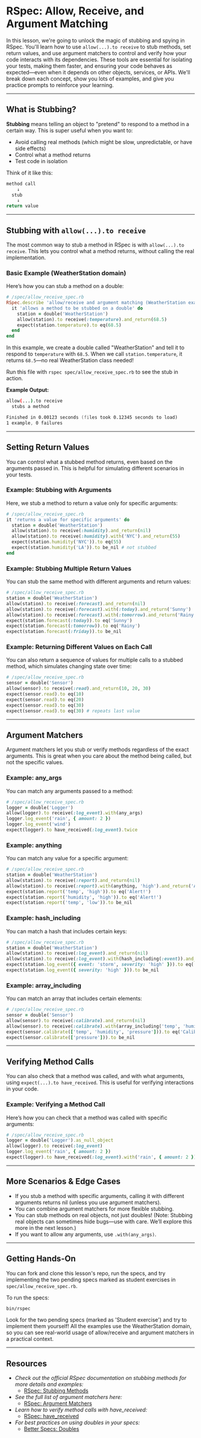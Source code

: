 # RSpec: Allow, Receive, and Argument Matching

In this lesson, we're going to unlock the magic of stubbing and spying in RSpec. You'll learn how to use `allow(...).to receive` to stub methods, set return values, and use argument matchers to control and verify how your code interacts with its dependencies. These tools are essential for isolating your tests, making them faster, and ensuring your code behaves as expected—even when it depends on other objects, services, or APIs. We'll break down each concept, show you lots of examples, and give you practice prompts to reinforce your learning.

---

## What is Stubbing?

**Stubbing** means telling an object to "pretend" to respond to a method in a certain way. This is super useful when you want to:

- Avoid calling real methods (which might be slow, unpredictable, or have side effects)
- Control what a method returns
- Test code in isolation

Think of it like this:

```zsh
method call
    ↓
  stub
    ↓
return value
```

---

## Stubbing with `allow(...).to receive`

The most common way to stub a method in RSpec is with `allow(...).to receive`. This lets you control what a method returns, without calling the real implementation.

### Basic Example (WeatherStation domain)

Here’s how you can stub a method on a double:

```ruby
# /spec/allow_receive_spec.rb
RSpec.describe 'allow/receive and argument matching (WeatherStation examples)' do
  it 'allows a method to be stubbed on a double' do
    station = double('WeatherStation')
    allow(station).to receive(:temperature).and_return(68.5)
    expect(station.temperature).to eq(68.5)
  end
end
```

In this example, we create a double called "WeatherStation" and tell it to respond to `temperature` with `68.5`. When we call `station.temperature`, it returns `68.5`—no real WeatherStation class needed!

Run this file with `rspec spec/allow_receive_spec.rb` to see the stub in action.

**Example Output:**

```zsh
allow(...).to receive
  stubs a method

Finished in 0.00123 seconds (files took 0.12345 seconds to load)
1 example, 0 failures
```

---

## Setting Return Values

You can control what a stubbed method returns, even based on the arguments passed in. This is helpful for simulating different scenarios in your tests.

### Example: Stubbing with Arguments

Here, we stub a method to return a value only for specific arguments:

```ruby
# /spec/allow_receive_spec.rb
it 'returns a value for specific arguments' do
  station = double('WeatherStation')
  allow(station).to receive(:humidity).and_return(nil)
  allow(station).to receive(:humidity).with('NYC').and_return(55)
  expect(station.humidity('NYC')).to eq(55)
  expect(station.humidity('LA')).to be_nil # not stubbed
end
```

### Example: Stubbing Multiple Return Values

You can stub the same method with different arguments and return values:

```ruby
# /spec/allow_receive_spec.rb
station = double('WeatherStation')
allow(station).to receive(:forecast).and_return(nil)
allow(station).to receive(:forecast).with(:today).and_return('Sunny')
allow(station).to receive(:forecast).with(:tomorrow).and_return('Rainy')
expect(station.forecast(:today)).to eq('Sunny')
expect(station.forecast(:tomorrow)).to eq('Rainy')
expect(station.forecast(:friday)).to be_nil
```

### Example: Returning Different Values on Each Call

You can also return a sequence of values for multiple calls to a stubbed method, which simulates changing state over time:

```ruby
# /spec/allow_receive_spec.rb
sensor = double('Sensor')
allow(sensor).to receive(:read).and_return(10, 20, 30)
expect(sensor.read).to eq(10)
expect(sensor.read).to eq(20)
expect(sensor.read).to eq(30)
expect(sensor.read).to eq(30) # repeats last value
```

---

## Argument Matchers

Argument matchers let you stub or verify methods regardless of the exact arguments. This is great when you care about the method being called, but not the specific values.

### Example: any_args

You can match any arguments passed to a method:

```ruby
# /spec/allow_receive_spec.rb
logger = double('Logger')
allow(logger).to receive(:log_event).with(any_args)
logger.log_event('rain', { amount: 2 })
logger.log_event('wind')
expect(logger).to have_received(:log_event).twice
```

### Example: anything

You can match any value for a specific argument:

```ruby
# /spec/allow_receive_spec.rb
station = double('WeatherStation')
allow(station).to receive(:report).and_return(nil)
allow(station).to receive(:report).with(anything, 'high').and_return('Alert!')
expect(station.report('temp', 'high')).to eq('Alert!')
expect(station.report('humidity', 'high')).to eq('Alert!')
expect(station.report('temp', 'low')).to be_nil
```

### Example: hash_including

You can match a hash that includes certain keys:

```ruby
# /spec/allow_receive_spec.rb
station = double('WeatherStation')
allow(station).to receive(:log_event).and_return(nil)
allow(station).to receive(:log_event).with(hash_including(:event)).and_return('Logged!')
expect(station.log_event({ event: 'storm', severity: 'high' })).to eq('Logged!')
expect(station.log_event({ severity: 'high' })).to be_nil
```

### Example: array_including

You can match an array that includes certain elements:

```ruby
# /spec/allow_receive_spec.rb
sensor = double('Sensor')
allow(sensor).to receive(:calibrate).and_return(nil)
allow(sensor).to receive(:calibrate).with(array_including('temp', 'humidity')).and_return('Calibrated')
expect(sensor.calibrate(['temp', 'humidity', 'pressure'])).to eq('Calibrated')
expect(sensor.calibrate(['pressure'])).to be_nil
```

---

## Verifying Method Calls

You can also check that a method was called, and with what arguments, using `expect(...).to have_received`. This is useful for verifying interactions in your code.

### Example: Verifying a Method Call

Here’s how you can check that a method was called with specific arguments:

```ruby
# /spec/allow_receive_spec.rb
logger = double('Logger').as_null_object
allow(logger).to receive(:log_event)
logger.log_event('rain', { amount: 2 })
expect(logger).to have_received(:log_event).with('rain', { amount: 2 })
```

---

## More Scenarios & Edge Cases

- If you stub a method with specific arguments, calling it with different arguments returns nil (unless you use argument matchers).
- You can combine argument matchers for more flexible stubbing.
- You can stub methods on real objects, not just doubles! (Note: Stubbing real objects can sometimes hide bugs—use with care. We’ll explore this more in the next lesson.)
- If you want to allow any arguments, use `.with(any_args)`.

---

## Getting Hands-On

You can fork and clone this lesson's repo, run the specs, and try implementing the two pending specs marked as student exercises in `spec/allow_receive_spec.rb`.

To run the specs:

```sh
bin/rspec
```

Look for the two pending specs (marked as 'Student exercise') and try to implement them yourself! All the examples use the WeatherStation domain, so you can see real-world usage of allow/receive and argument matchers in a practical context.

---

## Resources

- _Check out the official RSpec documentation on stubbing methods for more details and examples:_
  - [RSpec: Stubbing Methods](https://relishapp.com/rspec/rspec-mocks/v/3-10/docs/basics/allowing-messages)
- _See the full list of argument matchers here:_
  - [RSpec: Argument Matchers](https://relishapp.com/rspec/rspec-mocks/v/3-10/docs/built-in-matchers/argument-matchers)
- _Learn how to verify method calls with have_received:_
  - [RSpec: have_received](https://relishapp.com/rspec/rspec-mocks/v/3-10/docs/built-in-matchers/have-received-matcher)
- _For best practices on using doubles in your specs:_
  - [Better Specs: Doubles](https://www.betterspecs.org/#doubles)
